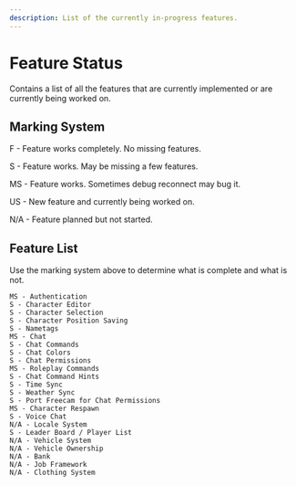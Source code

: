 ```yaml
---
description: List of the currently in-progress features.
---
```


# Feature Status

Contains a list of all the features that are currently implemented or are currently being worked on.

## Marking System

F - Feature works completely. No missing features.

S - Feature works. May be missing a few features.

MS - Feature works. Sometimes debug reconnect may bug it.

US - New feature and currently being worked on.

N/A - Feature planned but not started.

## Feature List

Use the marking system above to determine what is complete and what is not.

```
MS - Authentication
S - Character Editor
S - Character Selection
S - Character Position Saving
S - Nametags
MS - Chat
S - Chat Commands
S - Chat Colors
S - Chat Permissions
MS - Roleplay Commands
S - Chat Command Hints
S - Time Sync
S - Weather Sync
S - Port Freecam for Chat Permissions
MS - Character Respawn
S - Voice Chat
N/A - Locale System
S - Leader Board / Player List
N/A - Vehicle System
N/A - Vehicle Ownership
N/A - Bank
N/A - Job Framework
N/A - Clothing System
```
